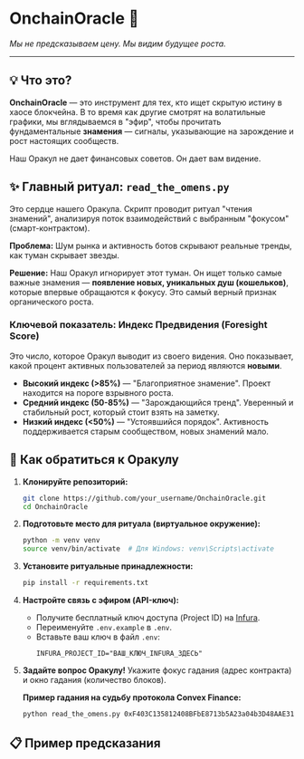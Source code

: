 # OnchainOracle 🔮

*Мы не предсказываем цену. Мы видим будущее роста.*

---

## 💡 Что это?

**OnchainOracle** — это инструмент для тех, кто ищет скрытую истину в хаосе блокчейна. В то время как другие смотрят на волатильные графики, мы вглядываемся в "эфир", чтобы прочитать фундаментальные **знамения** — сигналы, указывающие на зарождение и рост настоящих сообществ.

Наш Оракул не дает финансовых советов. Он дает вам видение.

## ✨ Главный ритуал: `read_the_omens.py`

Это сердце нашего Оракула. Скрипт проводит ритуал "чтения знамений", анализируя поток взаимодействий с выбранным "фокусом" (смарт-контрактом).

**Проблема:** Шум рынка и активность ботов скрывают реальные тренды, как туман скрывает звезды.

**Решение:** Наш Оракул игнорирует этот туман. Он ищет только самые важные знамения — **появление новых, уникальных душ (кошельков)**, которые впервые обращаются к фокусу. Это самый верный признак органического роста.

### Ключевой показатель: Индекс Предвидения (Foresight Score)

Это число, которое Оракул выводит из своего видения. Оно показывает, какой процент активных пользователей за период являются **новыми**.

- **Высокий индекс (>85%)** — "Благоприятное знамение". Проект находится на пороге взрывного роста.
- **Средний индекс (50-85%)** — "Зарождающийся тренд". Уверенный и стабильный рост, который стоит взять на заметку.
- **Низкий индекс (<50%)** — "Устоявшийся порядок". Активность поддерживается старым сообществом, новых знамений мало.

## 🚀 Как обратиться к Оракулу

1.  **Клонируйте репозиторий:**
    ```bash
    git clone https://github.com/your_username/OnchainOracle.git
    cd OnchainOracle
    ```

2.  **Подготовьте место для ритуала (виртуальное окружение):**
    ```bash
    python -m venv venv
    source venv/bin/activate  # Для Windows: venv\Scripts\activate
    ```

3.  **Установите ритуальные принадлежности:**
    ```bash
    pip install -r requirements.txt
    ```

4.  **Настройте связь с эфиром (API-ключ):**
    - Получите бесплатный ключ доступа (Project ID) на [Infura](https://infura.io/).
    - Переименуйте `.env.example` в `.env`.
    - Вставьте ваш ключ в файл `.env`:
      ```
      INFURA_PROJECT_ID="ВАШ_КЛЮЧ_INFURA_ЗДЕСЬ"
      ```

5.  **Задайте вопрос Оракулу!**
    Укажите фокус гадания (адрес контракта) и окно гадания (количество блоков).

    **Пример гадания на судьбу протокола Convex Finance:**
    ```bash
    python read_the_omens.py 0xF403C135812408BFbE8713b5A23a04b3D48AAE31 --window 1200
    ```

## 📋 Пример предсказания
